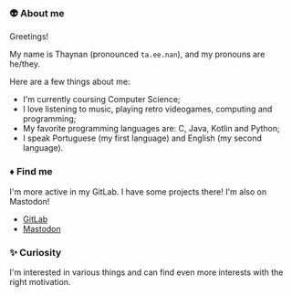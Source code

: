 ### :alien: About me

Greetings!

My name is Thaynan (pronounced `ta.ee.nan`), and my pronouns are he/they.

Here are a few things about me:
- I'm currently coursing Computer Science;
- I love listening to music, playing retro videogames, computing and programming;
- My favorite programming languages are: C, Java, Kotlin and Python;
- I speak Portuguese (my first language) and English (my second language).

### :diamonds: Find me

I'm more active in my GitLab. I have some projects there! I'm also on Mastodon!

- [GitLab](https://gitlab.com/piskomauz)
- <a rel="me" href="https://tech.lgbt/@piskomauz">Mastodon</a>

### :sparkles: Curiosity

I'm interested in various things and can find even more interests with
the right motivation.
